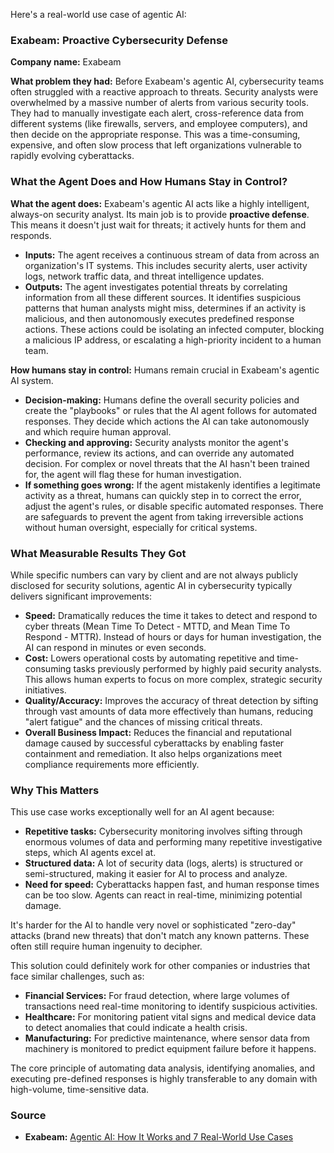 Here's a real-world use case of agentic AI:

### Exabeam: Proactive Cybersecurity Defense

**Company name:** Exabeam

**What problem they had:**
Before Exabeam's agentic AI, cybersecurity teams often struggled with a reactive approach to threats. Security analysts were overwhelmed by a massive number of alerts from various security tools. They had to manually investigate each alert, cross-reference data from different systems (like firewalls, servers, and employee computers), and then decide on the appropriate response. This was a time-consuming, expensive, and often slow process that left organizations vulnerable to rapidly evolving cyberattacks.

### What the Agent Does and How Humans Stay in Control?

**What the agent does:**
Exabeam's agentic AI acts like a highly intelligent, always-on security analyst. Its main job is to provide **proactive defense**. This means it doesn't just wait for threats; it actively hunts for them and responds.
*   **Inputs:** The agent receives a continuous stream of data from across an organization's IT systems. This includes security alerts, user activity logs, network traffic data, and threat intelligence updates.
*   **Outputs:** The agent investigates potential threats by correlating information from all these different sources. It identifies suspicious patterns that human analysts might miss, determines if an activity is malicious, and then autonomously executes predefined response actions. These actions could be isolating an infected computer, blocking a malicious IP address, or escalating a high-priority incident to a human team.

**How humans stay in control:**
Humans remain crucial in Exabeam's agentic AI system.
*   **Decision-making:** Humans define the overall security policies and create the "playbooks" or rules that the AI agent follows for automated responses. They decide which actions the AI can take autonomously and which require human approval.
*   **Checking and approving:** Security analysts monitor the agent's performance, review its actions, and can override any automated decision. For complex or novel threats that the AI hasn't been trained for, the agent will flag these for human investigation.
*   **If something goes wrong:** If the agent mistakenly identifies a legitimate activity as a threat, humans can quickly step in to correct the error, adjust the agent's rules, or disable specific automated responses. There are safeguards to prevent the agent from taking irreversible actions without human oversight, especially for critical systems.

### What Measurable Results They Got

While specific numbers can vary by client and are not always publicly disclosed for security solutions, agentic AI in cybersecurity typically delivers significant improvements:

*   **Speed:** Dramatically reduces the time it takes to detect and respond to cyber threats (Mean Time To Detect - MTTD, and Mean Time To Respond - MTTR). Instead of hours or days for human investigation, the AI can respond in minutes or even seconds.
*   **Cost:** Lowers operational costs by automating repetitive and time-consuming tasks previously performed by highly paid security analysts. This allows human experts to focus on more complex, strategic security initiatives.
*   **Quality/Accuracy:** Improves the accuracy of threat detection by sifting through vast amounts of data more effectively than humans, reducing "alert fatigue" and the chances of missing critical threats.
*   **Overall Business Impact:** Reduces the financial and reputational damage caused by successful cyberattacks by enabling faster containment and remediation. It also helps organizations meet compliance requirements more efficiently.

### Why This Matters

This use case works exceptionally well for an AI agent because:

*   **Repetitive tasks:** Cybersecurity monitoring involves sifting through enormous volumes of data and performing many repetitive investigative steps, which AI agents excel at.
*   **Structured data:** A lot of security data (logs, alerts) is structured or semi-structured, making it easier for AI to process and analyze.
*   **Need for speed:** Cyberattacks happen fast, and human response times can be too slow. Agents can react in real-time, minimizing potential damage.

It's harder for the AI to handle very novel or sophisticated "zero-day" attacks (brand new threats) that don't match any known patterns. These often still require human ingenuity to decipher.

This solution could definitely work for other companies or industries that face similar challenges, such as:
*   **Financial Services:** For fraud detection, where large volumes of transactions need real-time monitoring to identify suspicious activities.
*   **Healthcare:** For monitoring patient vital signs and medical device data to detect anomalies that could indicate a health crisis.
*   **Manufacturing:** For predictive maintenance, where sensor data from machinery is monitored to predict equipment failure before it happens.

The core principle of automating data analysis, identifying anomalies, and executing pre-defined responses is highly transferable to any domain with high-volume, time-sensitive data.

### Source

*   **Exabeam:** [Agentic AI: How It Works and 7 Real-World Use Cases](https://www.exabeam.com/explainers/ai-cyber-security/agentic-ai-how-it-works-and-7-real-world-use-cases/)